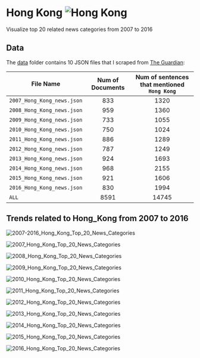 # Hong Kong ![Hong Kong](https://github.com/letitbevi/your-next-city/blob/master/Asia/Hong_Kong/Hong_Kong.png)

Visualize top 20 related news categories from 2007 to 2016

## Data

The [data](https://github.com/letitbevi/your-next-city/tree/master/Asia/Hong_Kong/data) folder contains 10 JSON files that I scraped from [The Guardian](https://www.theguardian.com/):

| File Name        | Num of Documents  |  Num of sentences that mentioned `Hong Kong` |
| ------------- |:-------------:|:-----:|
| `2007_Hong_Kong_news.json`  | 833 | 1320 |
| `2008_Hong_Kong_news.json`  | 959 | 1360 |
| `2009_Hong_Kong_news.json`  | 733 | 1055 |
| `2010_Hong_Kong_news.json`  | 750 | 1024 |
| `2011_Hong_Kong_news.json`  | 886 | 1289 |
| `2012_Hong_Kong_news.json`  | 787 | 1249 |
| `2013_Hong_Kong_news.json`  | 924 | 1693 |
| `2014_Hong_Kong_news.json`  | 968 | 2155 |
| `2015_Hong_Kong_news.json`  | 921 | 1606 |
| `2016_Hong_Kong_news.json`  | 830 | 1994 |
| `ALL`  | 8591 | 14745 |

## Trends related to Hong_Kong from 2007 to 2016

![2007-2016_Hong_Kong_Top_20_News_Categories](https://github.com/letitbevi/your-next-city/blob/master/Asia/Hong_Kong/fig/2007-2016_Hong_Kong_Top_20_News_Categories.png)

![2007_Hong_Kong_Top_20_News_Categories](https://github.com/letitbevi/your-next-city/blob/master/Asia/Hong_Kong/fig/2007_Hong_Kong_Top_20_News_Categories.png)

![2008_Hong_Kong_Top_20_News_Categories](https://github.com/letitbevi/your-next-city/blob/master/Asia/Hong_Kong/fig/2008_Hong_Kong_Top_20_News_Categories.png)

![2009_Hong_Kong_Top_20_News_Categories](https://github.com/letitbevi/your-next-city/blob/master/Asia/Hong_Kong/fig/2009_Hong_Kong_Top_20_News_Categories.png)

![2010_Hong_Kong_Top_20_News_Categories](https://github.com/letitbevi/your-next-city/blob/master/Asia/Hong_Kong/fig/2010_Hong_Kong_Top_20_News_Categories.png)

![2011_Hong_Kong_Top_20_News_Categories](https://github.com/letitbevi/your-next-city/blob/master/Asia/Hong_Kong/fig/2011_Hong_Kong_Top_20_News_Categories.png)

![2012_Hong_Kong_Top_20_News_Categories](https://github.com/letitbevi/your-next-city/blob/master/Asia/Hong_Kong/fig/2012_Hong_Kong_Top_20_News_Categories.png)

![2013_Hong_Kong_Top_20_News_Categories](https://github.com/letitbevi/your-next-city/blob/master/Asia/Hong_Kong/fig/2013_Hong_Kong_Top_20_News_Categories.png)

![2014_Hong_Kong_Top_20_News_Categories](https://github.com/letitbevi/your-next-city/blob/master/Asia/Hong_Kong/fig/2014_Hong_Kong_Top_20_News_Categories.png)

![2015_Hong_Kong_Top_20_News_Categories](https://github.com/letitbevi/your-next-city/blob/master/Asia/Hong_Kong/fig/2015_Hong_Kong_Top_20_News_Categories.png)

![2016_Hong_Kong_Top_20_News_Categories](https://github.com/letitbevi/your-next-city/blob/master/Asia/Hong_Kong/fig/2016_Hong_Kong_Top_20_News_Categories.png)
